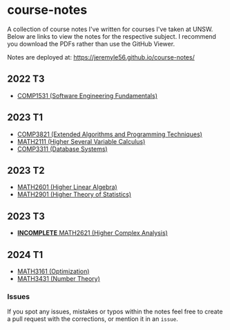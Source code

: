 # course-notes

A collection of course notes I've written for courses I've taken at UNSW. Below are links to view the notes for the respective subject. I recommend you download the PDFs rather than use the GitHub Viewer.

Notes are deployed at: https://jeremyle56.github.io/course-notes/

## 2022 T3

- [COMP1531 (Software Engineering Fundamentals)](./comp1531/COMP1531.pdf)

## 2023 T1

- [COMP3821 (Extended Algorithms and Programming Techniques)](./comp3821/COMP3821.pdf)
- [MATH2111 (Higher Several Variable Calculus)](./math2111/MATH2111.pdf)
- [COMP3311 (Database Systems)](./comp3311/COMP3311.md)

## 2023 T2

- [MATH2601 (Higher Linear Algebra)](./math2601/math2601.pdf)
- [MATH2901 (Higher Theory of Statistics)](./math2901/math2901.pdf)

## 2023 T3

- [**INCOMPLETE** MATH2621 (Higher Complex Analysis)](./math2621/math2621.pdf)

## 2024 T1

- [MATH3161 (Optimization)](./math3161/math3161.pdf)
- [MATH3431 (Number Theory)](./math3431/math3431.pdf)

### Issues

If you spot any issues, mistakes or typos within the notes feel free to create a pull request with the corrections, or mention it in an `issue`.
